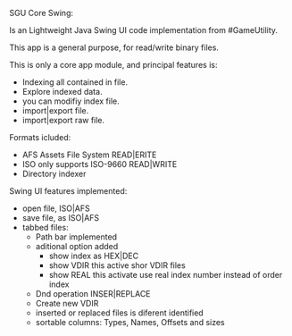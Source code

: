 SGU Core Swing:  

Is an Lightweight Java Swing UI code implementation from #GameUtility.  

This app is a general purpose, for read/write binary files.  

This is only a core app module, and principal features is:  

- Indexing all contained in file.
- Explore indexed data.
- you can modifiy index file.
- import|export file.
- import|export raw file.

Formats icluded:
- AFS Assets File System      READ|ERITE
- ISO only supports ISO-9660  READ|WRITE
- Directory indexer

Swing UI features implemented:
- open file, ISO|AFS
- save file, as ISO|AFS
- tabbed files: 
    - Path bar implemented
    - aditional option added
        - show index as HEX|DEC
        - show VDIR this active shor VDIR files
        - show REAL this activate use real index number instead of order index
    - Dnd operation INSER|REPLACE
    - Create new VDIR
    - inserted or replaced files is diferent identified
    - sortable  columns: Types, Names, Offsets and sizes